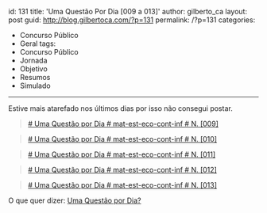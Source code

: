 id: 131
title: 'Uma Questão Por Dia [009 a 013]'
author: gilberto_ca
layout: post
guid: http://blog.gilbertoca.com/?p=131
permalink: /?p=131
categories:
  - Concurso Público
  - Geral
tags:
  - Concurso Público
  - Jornada
  - Objetivo
  - Resumos
  - Simulado
---
<!-- google_ad_section_start -->

Estive mais atarefado nos últimos dias por isso não consegui postar. 

> [\# Uma Questão por Dia # mat-est-eco-cont-inf # N. [009] ][1]

> [\# Uma Questão por Dia # mat-est-eco-cont-inf # N. [010] ][2]

> [\# Uma Questão por Dia # mat-est-eco-cont-inf # N. [011] ][3]

> [\# Uma Questão por Dia # mat-est-eco-cont-inf # N. [012] ][4]

> [\# Uma Questão por Dia # mat-est-eco-cont-inf # N. [013] ][5]

O que quer dizer: [Uma Questão por Dia?][6]

<!-- google_ad_section_end -->

 [1]: http://blog.gilbertoca.com/tools/acervo/questoespordia/[009]-mat-est-eco-cont-inf.odt
 [2]: http://blog.gilbertoca.com/tools/acervo/questoespordia/[010]-mat-est-eco-cont-inf.odt
 [3]: http://blog.gilbertoca.com/tools/acervo/questoespordia/[011]-mat-est-eco-cont-inf.odt
 [4]: http://blog.gilbertoca.com/tools/acervo/questoespordia/[012]-mat-est-eco-cont-inf.odt
 [5]: http://blog.gilbertoca.com/tools/acervo/questoespordia/[013]-mat-est-eco-cont-inf.odt
 [6]: http://blog.gilbertoca.com/?page_id=44